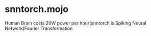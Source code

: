 # snntorch.mojo
Human Brain costs 20W power per hour(snntorch is Spiking Neural Network)Fourier Transformation

